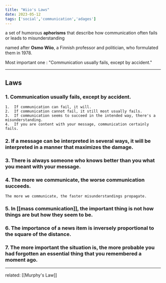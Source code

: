 ```yaml
---
title: "Wiio's Laws"
date: 2023-05-12
tags: ['social','communication','adages']
---
```


a set of humorous **aphorisms** that describe how communication often fails or leads to misunderstanding

named after **Osmo Wiio**, a Finnish professor and politician, who formulated them in 1978. 

Most important one : "Communication usually fails, except by accident."

---
## Laws

### 1.  Communication usually fails, except by accident.
    1.  If communication can fail, it will.
    2.  If communication cannot fail, it still most usually fails.
    3.  If communication seems to succeed in the intended way, there's a misunderstanding.
    4.  If you are content with your message, communication certainly fails.
### 2.  If a message can be interpreted in several ways, it will be interpreted in a manner that maximizes the damage.
### 3.  There is always someone who knows better than you what you meant with your message.
### 4.  The more we communicate, the worse communication succeeds.
	The more we communicate, the faster misunderstandings propagate.
### 5.  In [[mass communication]], the important thing is not how things are but how they seem to be.
### 6.  The importance of a news item is inversely proportional to the square of the distance.
### 7.  The more important the situation is, the more probable you had forgotten an essential thing that you remembered a moment ago.

---
related: [[Murphy's Law]]